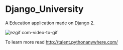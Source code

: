 # Django_University
A Education  application made on Django 2.

![ezgif com-video-to-gif](http://talent.pythonanywhere.com/about/)

To learn more read http://talent.pythonanywhere.com/
